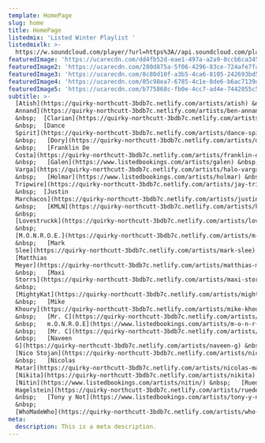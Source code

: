```yaml
---
template: HomePage
slug: home
title: HomePage
listedmix: 'Listed Winter Playlist '
listedmixlk: >-
  https://w.soundcloud.com/player/?url=https%3A//api.soundcloud.com/playlists/657878880&color=%23ff5500&auto_play=false&hide_related=false&show_comments=true&show_user=true&show_reposts=false&show_teaser=true&visual=true
featuredImage: 'https://ucarecdn.com/dd4fb52d-eae1-497a-a2a9-0ccb6ca34531/'
featuredImage2: 'https://ucarecdn.com/280d875a-5f06-4296-83ce-724afe7fa036/'
featuredImage3: 'https://ucarecdn.com/8c80d10f-a3b5-4ca6-8105-242693bd59b3/'
featuredImage4: 'https://ucarecdn.com/05c98ea7-6785-4c1e-8de6-b6ac7139d6ab/'
featuredImage5: 'https://ucarecdn.com/b775868c-fb0e-4cc7-ad4e-7442055c5462/'
subtitle: >-
  [Atish](https://quirky-northcutt-3bdb7c.netlify.com/artists/atish) &nbsp; [Ben
  Annand](https://quirky-northcutt-3bdb7c.netlify.com/artists/ben-annand)
  &nbsp;  [Clarian](https://quirky-northcutt-3bdb7c.netlify.com/artists/clarian)
  &nbsp;  [Dance
  Spirit](https://quirky-northcutt-3bdb7c.netlify.com/artists/dance-spirit)
  &nbsp;   [Dory](https://quirky-northcutt-3bdb7c.netlify.com/artists/dory)
  &nbsp;   [Franklin De
  Costa](https://quirky-northcutt-3bdb7c.netlify.com/artists/franklin-de-costa)
  &nbsp;   [Galen](https://www.listedbookings.com/artists/galen) &nbsp;   [Halo
  Varga](https://quirky-northcutt-3bdb7c.netlify.com/artists/halo-varga)
  &nbsp;   [Holmar](https://www.listedbookings.com/artists/holmar) &nbsp;   [Jay
  Tripwire](https://quirky-northcutt-3bdb7c.netlify.com/artists/jay-tripwire)
  &nbsp;  [Justin
  Marchacos](https://quirky-northcutt-3bdb7c.netlify.com/artists/justin-marchacos)
  &nbsp;   [KMLN](https://quirky-northcutt-3bdb7c.netlify.com/artists/kmln)
  &nbsp;  
  [Lovestruckk](https://quirky-northcutt-3bdb7c.netlify.com/artists/lovestruckk)
  &nbsp;  
  [M.O.N.R.O.E.](https://quirky-northcutt-3bdb7c.netlify.com/artists/m-o-n-r-o-e)
  &nbsp;   [Mark
  Slee](https://quirky-northcutt-3bdb7c.netlify.com/artists/mark-slee) &nbsp;  
  [Matthias
  Meyer](https://quirky-northcutt-3bdb7c.netlify.com/artists/matthias-meyer)
  &nbsp;   [Maxi
  Storrs](https://quirky-northcutt-3bdb7c.netlify.com/artists/maxi-storrs)
  &nbsp;  
  [MightyKat](https://quirky-northcutt-3bdb7c.netlify.com/artists/mighty-kat)
  &nbsp;   [Mike
  Khoury](https://quirky-northcutt-3bdb7c.netlify.com/artists/mike-khoury)
  &nbsp;   [Mr. C](https://quirky-northcutt-3bdb7c.netlify.com/artists/mr-c)
  &nbsp;   m.O.N.R.O.E](https://www.listedbookings.com/artists/m-o-n-r-o-e)
  &nbsp;   [Mr. C](https://quirky-northcutt-3bdb7c.netlify.com/artists/mr-c)
  &nbsp;   [Naveen
  G](https://quirky-northcutt-3bdb7c.netlify.com/artists/naveen-g) &nbsp;  
  [Nico Stojan](https://quirky-northcutt-3bdb7c.netlify.com/artists/nico-stojan)
  &nbsp;   [Nicolas
  Matar](https://quirky-northcutt-3bdb7c.netlify.com/artists/nicolas-matar)&nbsp;  
  [Nikita](https://quirky-northcutt-3bdb7c.netlify.com/artists/nikita) &nbsp;  
  [Nitin](https://www.listedbookings.com/artists/nitin/) &nbsp;   [Ruede
  Hagelstein](https://quirky-northcutt-3bdb7c.netlify.com/artists/ruede-hagelstein)
  &nbsp;   [Tony y Not](https://www.listedbookings.com/artists/tony-y-not/)
  &nbsp; 
  [WhoMadeWho](https://quirky-northcutt-3bdb7c.netlify.com/artists/who-made-who)
meta:
  description: This is a meta description.
---
```


